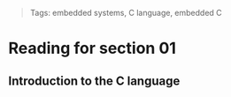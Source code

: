 > Tags: embedded systems, C language, embedded C

# Reading for section 01

## Introduction to the C language
